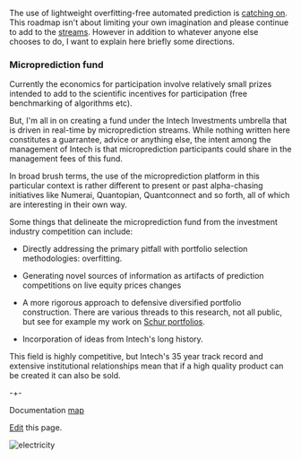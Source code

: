 The use of lightweight overfitting-free automated prediction is [catching on](https://www.linkedin.com/posts/thomashthoresen_datascience-microprediction-timeseriesforecasting-activity-6999971006274514944-lDID?utm_source=share&utm_medium=member_desktop). This roadmap isn't
about limiting your own imagination and please continue to add to the [streams](https://www.microprediction.org/browse_streams.html). However in addition to whatever
anyone else chooses to do, I want to explain here briefly some directions.  


### Microprediction fund

Currently the economics for participation involve relatively small prizes intended to add to the scientific incentives for participation (free benchmarking of algorithms etc). 

But, I'm all in on creating a fund under the Intech Investments umbrella that is driven in real-time by microprediction streams. While nothing written here constitutes
a guarrantee, advice or anything else, the intent among the management of Intech is that microprediction participants could share in the management fees of this fund. 

In broad brush terms, the use of the microprediction platform in this particular context is rather different to present or past alpha-chasing initiatives like Numerai, Quantopian, Quantconnect and so forth,
all of which are interesting in their own way. 

Some things that delineate the microprediction fund from the investment industry competition can include:

   - Directly addressing the primary pitfall with portfolio selection methodologies: overfitting. 
   
   - Generating novel sources of information as artifacts of prediction competitions on live equity prices changes
  
   - A more rigorous approach to defensive diversified portfolio construction. There are various threads to this research, not all public, but see for example my work on [Schur portfolios](https://medium.com/geekculture/schur-complementary-portfolios-fix-hierarchical-risk-parity-28b0efa1f35f). 
   
   - Incorporation of ideas from Intech's long history. 

This field is highly competitive, but Intech's 35 year track record and extensive institutional relationships mean that if a high quality product can be created it can also be sold.   






-+-

Documentation [map](https://microprediction.github.io/microprediction/map.html)

[Edit](https://github.com/microprediction/microprediction/blob/master/docs/publish.md) this page. 

![electricity](/microprediction/assets/images/database.png)
